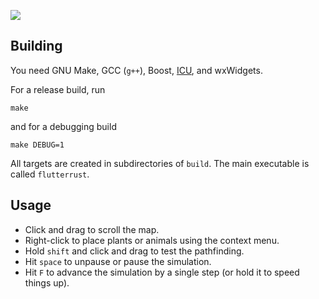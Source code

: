 ![](/../media/screenshot.png?raw=true)

## Building

You need GNU Make, GCC (`g++`), Boost, [ICU](http://site.icu-project.org), and wxWidgets.

For a release build, run

    make

and for a debugging build

    make DEBUG=1

All targets are created in subdirectories of `build`.  The main executable is called
`flutterrust`.

## Usage

*   Click and drag to scroll the map.
*   Right-click to place plants or animals using the context menu.
*   Hold `shift` and click and drag to test the pathfinding.
*   Hit `space` to unpause or pause the simulation.
*   Hit `F` to advance the simulation by a single step (or hold it to speed things up).

<!-- vim: set tw=90 sts=-1 sw=4 et spell: -->
